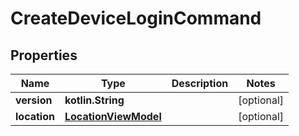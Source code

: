 
# CreateDeviceLoginCommand

## Properties
Name | Type | Description | Notes
------------ | ------------- | ------------- | -------------
**version** | **kotlin.String** |  |  [optional]
**location** | [**LocationViewModel**](LocationViewModel.md) |  |  [optional]



